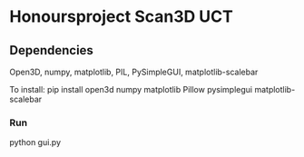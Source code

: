# Honoursproject Scan3D UCT

## Dependencies
Open3D, numpy, matplotlib, PIL, PySimpleGUI, matplotlib-scalebar

To install:
  pip install open3d numpy matplotlib Pillow pysimplegui matplotlib-scalebar

### Run
python gui.py
